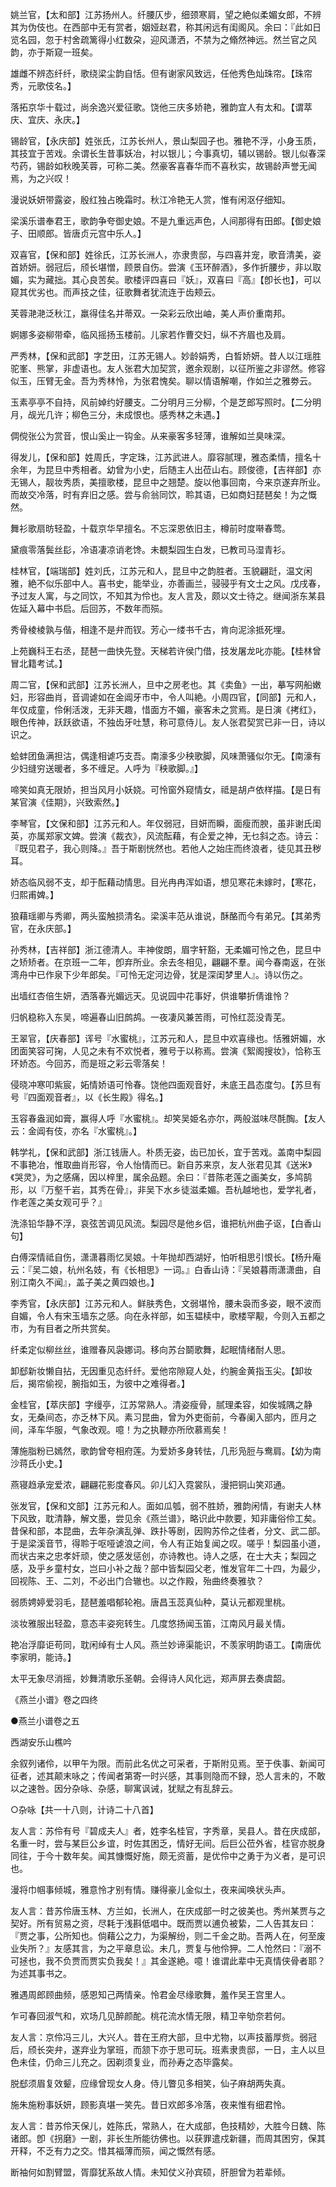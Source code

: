 <!-- { "loadSidebar": true } -->
姚兰官，【太和部】江苏扬州人。纤腰仄步，细颈寒肩，望之絶似柔媚女郎，不辨其为伪伎也。在西部中无有赏者，姻娅赵君，称其闲远有闺阁风。余曰：『此如日览名园，忽于村舍疏篱得小红数朶，迎风潇洒，不禁为之翛然神远。然兰官之风韵，亦于斯窥一班矣。

雄雌不辨态纤纤，歌绕梁尘韵自恬。但有谢家风致远，任他秀色灿珠帘。【珠帘秀，元歌伎名。】

落拓京华十载过，尚余逸兴爱征歌。饶他三庆多娇艳，雅韵宜人有太和。【谓萃庆、宜庆、永庆。】


锡龄官，【永庆部】姓张氏，江苏长州人，景山梨园子也。雅艳不浮，小身玉质，其技宜于苦戏。余谓长生昔事妖冶，衬以银儿；今事真切，辅以锡龄。银儿似春深芍药，锡龄如秋晚芙蓉，可称二美。然豪客喜春华而不喜秋实，故锡龄声誉无闻焉，为之兴叹！

漫说妖妍带露姿，殷红独占晚霜时。秋江冷艳无人赏，惟有闲沤仔细知。

梁溪乐谱奉君王，歌韵争夸御史娘。不是九重远声色，人间那得有田郎。【御史娘子、田顺郎。皆唐贞元宫中乐人。】


双喜官，【保和部】姓徐氏，江苏长洲人，亦隶贵邸，与四喜并宠，歌音清美，姿首娇妍。弱冠后，颀长堪憎，顾景自伤。尝演《玉环醉酒》，多作折腰步，非以取媚，实为藏拙。其心良苦矣。歌楼评四喜曰『妖』，双喜曰『高』【卽长也】，可以窥其优劣也。而声技之佳，征歌舞者犹流连于齿颊云。

芙蓉滟滟泛秋江，羸得佳名并蒂双。一朶彩云欣出岫，美人声价重南邦。

婀娜多姿柳带牵，临风摇扬玉楼前。儿家若作曹交妇，纵不齐眉也及肩。


严秀林，【保和武部】字芝田，江苏无锡人。妙龄娟秀，白晳娇妍。昔人以江瑶胜驼峯、熊掌，非虚语也。友人张君大加契赏，邀余观剧，以征所鉴之非谬然。修容似玉，压臂无金。吾为秀林怜，为张君愧矣。聊以情语解嘲，作如兰之雅劵云。

玉素亭亭不自持，风前婥约好腰支。二分明月三分柳，个是芝郎写照时。【二分明月，觇光几许；柳色三分，未成恨也。感秀林之未遇。】

倜傥张公为赏音，恨山奚止一钩金。从来豪客多轻薄，谁解如兰臭味深。


得发儿，【保和部】姓周氏，字定珠，江苏武进人。靡容腻理，雅态柔情，擅名十余年，为昆旦中秀相者。幼曾为小史，后随主人出莅山右。顾俊德，【吉祥部】亦无锡人，靓妆秀质，美擅歌楼，昆旦中之翘楚。旋以他事回南，今来京遂弃所业。而故交冷落，时有弃旧之感。尝与俞翁同饮，聆其语，已如商妇琵琶矣！为之慨然。

舞衫歌扇昉轻盈，十载京华早擅名。不忘深恩依旧主，樽前时度啭春莺。

黛痕零落鬓丝髟，冷语凄凉诮老馋。未覩梨园生白发，已教司马湿青衫。


桂林官，【端瑞部】姓刘氏，江苏元和人，昆旦中之韵胜者。玉貌翩跹，温文闲雅，絶不似乐部中人。喜书史，能举业，亦善画兰，骎骎乎有文士之风。戊戌春，予过友人寓，与之同饮，不知其为伶也。友人言及，颇以文士待之。继闻浙东某县佐延入幕中书启。后回苏，不数年而殒。

秀骨棱棱孰与偕，相逢不是弁而钗。芳心一缕书千古，肯向泥涂抵死埋。

上苑巍科王右丞，琵琶一曲快先登。天梯若许侯门借，技发屠龙叱亦能。【桂林曾冒北籍考试。】


周二官，【保和武部】江苏长洲人，旦中之房老也。其《卖鱼》一出，摹写网船嫩妇，形容曲肖，音调谑如在金阊牙市中，令人叫絶。小周四官，【同部】元和人，年仅成童，伶俐活泼，无非天趣，惜面方不媚，豪客未之赏焉。是日演《拷红》，眼色传神，跃跃欲语，不独齿牙吐慧，称可意侍儿。友人张君契赏已非一日，诗以识之。

蛤蚌团鱼满担沽，偶逢相谑巧支吾。南濠多少秧歌脚，风味萧骚似尔无。【南濠有少妇缝穷送暖者，多不缠足。人呼为『秧歌脚。』】

啼笑如真无限娇，担当风月小妖娆。可怜窗外窥情女，祗是胡卢依样描。【是日有某官演《佳期》，兴致索然。】


李琴官，【文保和部】江苏元和人。年仅弱冠，目妍而瞬，面瘦而腴，虽非谢氏闺英，亦属郑家文婢。尝演《裁衣》，风流酝藉，有企爱之神，无乜斜之态。诗云：『既见君子，我心则降。』吾于斯剧恍然也。若他人之始庄而终浪者，徒见其丑秽耳。

娇态临风弱不支，却于酝藉动情思。目光冉冉浑如语，想见寒花未嫁时，【寒花，归熙甫婢。】

狼藉瑶卿与秀卿，两头蛮触损清名。梁溪丰范从谁说，酥酪而今有弟兄。【其弟秀官，在永庆部。】


孙秀林，【吉祥部】浙江德清人。丰神俊朗，眉字轩豁，无柔媚可怜之色，昆旦中之矫矫者。在京班一二年，卽弃所业。余去冬相见，翩翩不羣。闻今春南返，在张湾舟中已作泉下少年郎矣。『可怜无定河边骨，犹是深闺梦里人』。诗以伤之。

出墙红杏倍生妍，洒落春光媚远天。见说园中花事好，供谁攀折倩谁怜？

归帆稳称入东吴，啼遍春山旧鹧鸪。一夜凄风兼苦雨，可怜红蕊没青芜。


王翠官，【庆春部】诨号『水蜜桃』，江苏元和人，昆旦中欢喜缘也。恬雅妍媚，水团面笑容可掬，人见之未有不欢悦者，雅号于以称焉。尝演《絮阁搜妆》，恰称玉环娇态。今回苏，而是班之彩云零落矣！

侵晓冲寒叩紫宸，妬情娇语可怜春。饶他四面观音好，未底王昌态度匀。【苏旦有号『四面观音者』，以《长生殿》得名。】

玉容春盎润如膏，赢得人呼『水蜜桃』。却笑吴姫名亦尔，两般滋味尽酕醄。【友人云：金阊有伎，亦名『水蜜桃』。】


韩学礼，【保和武部】浙江钱唐人。朴质无姿，齿已加长，宜于苦戏。盖南中梨园不事艳冶，惟取曲肖形容，令人怡情而已。新自苏来京，友人张君见其《送米》《哭灵》，为之感痛，因以梓里，属余品题。余曰：『昔陈老莲之画美女，多鸠鹄形，以『万壑千岩，其秀在骨』，非吴下水乡徒滋柔媚。吾杭越地也，爱学礼者，作老莲之美女观可乎？』

洗涤铅华静不浮，哀弦苦调见风流。梨园尽是他乡侣，谁把杭州曲子讴，【白香山句】

白傅深情祗自伤，潇潇暮雨忆吴娘。十年抛却西湖好，怕听相思引恨长。【杨升庵云：『吴二娘，杭州名妓，有《长相思》一词。』白香山诗：『吴娘暮雨潇潇曲，自别江南久不闻』，盖子美之黄四娘也。】


李秀官，【永庆部】江苏元和人。鲜肤秀色，文弱堪怜，腰未袅而多姿，眼不波而自媚，令人有宋玉墙东之感。向在永祥部，如玉韫椟中，歌楼罕觏，今则入五都之市，为有目者之所共赏矣。

纤柔定似柳丝丝，谁赠春风袅娜词。移向苏台鬬歌舞，起眠情绪耐人思。

卸郄新妆懒自拈，无因重见态纤纤。爱他帘隙窥人处，约腕金黄指玉尖。【卸妆后，揭帘偷视，腕指如玉，为彼中之难得者。】


金桂官，【萃庆部】字缦亭，江苏常熟人。清姿瘦骨，腻理柔容，如俟城隅之静女，无桑间态，亦乏林下风。素习昆曲，曾为外吏衙前，今春阑入部内，匝月之间，泽车华服，气象改观。噫！为之执鞭亦所欣慕焉矣！

薄施脂粉已嫣然，歌韵曾夸相府莲。为爱娇多身转怯，几形凫脰与鸯肩。【幼为南沙蒋氏小史。】

燕寝趋承宠爱浓，翩翩花影度春风。卯儿幻入霓裳队，漫把铜山笑邓通。


张发官，【保和文部】江苏元和人。面如瓜瓠，弱不胜娇，雅韵闲情，有谢夫人林下风致，耽清静，解文墨，尝见余《燕兰谱》，略识此中款要，知非庸俗伶工矣。昔保和部，本昆曲，去年杂演乱弹、跌扑等剧，因购苏伶之佳者，分文、武二部。于是梁溪音节，得聆于呕哑谑浪之间，令人有正始复闻之叹。嗟乎！梨园虽小道，而状古来之忠孝奸顽，使之感发惩创，亦诗教也。诗人之感，在士大夫；梨园之感，及乎乡童村女，岂曰小补之哉？部中皆梨园父老，惟发官年二十四，为最少，回视陈、王、二刘，不必出门合辙也。以之作殿，殆曲终奏雅欤？

弱质娉婷爱羽毛，琵琶羞唱郁轮袍。唐昌玉蕊真仙种，莫认元都观里桃。

淡妆雅服出轻盈，意态丰姿宛转生。几度悠扬闻玉笛，江南风月最关情。

艳冶浮靡讵苟同，耽闲绰有士人风。燕兰妙谛渠能识，不羡家明韵语工。【南唐优李家明，能诗。】

太平无象尽消摇，妙舞清歌乐圣朝。会得诗人风化远，郑声屏去奏虞韶。

《燕兰小谱》卷之四终


●燕兰小谱卷之五

西湖安乐山樵吟


余叙列诸伶，以甲午为限。而前此名优之可采者，于斯附见焉。至于佚事、新闻可征者，述其颠末咏之；传闻者第寄一时兴感，其事则隐而不録，恐人言未的，不敢以之速咎。因分杂咏、杂感，聊寓讽诫，犹赋之有乱辞云。


○杂咏【共一十八则，计诗二十八首】

友人言：苏伶有号『碧成夫人』者，姓李名桂官，字秀章，吴县人。昔在庆成部，名重一时，尝与某巨公乡谊，时佐其困乏，情好无间。后巨公莅外省，桂官亦脱身同往，于今十数年矣。闻其慷慨好施，颇无资蓄，是优伶中之勇于为义者，是可识也。

漫将巾帼事倾城，雅意怜才别有情。赚得豪儿金似土，夜来闻唤状头声。


友人言：昔苏伶唐玉林、方兰如，长洲人，在庆成部一时之彼美也。秀州某贾与之契好。所有贸易之资，尽耗于浅斟低唱中。既而贾以逋负被絷，二人告其友曰：『贾之事，公所知也。倘藉公之力，为渠解纷，则二千金之助。吾两人在，何至废业失所？』友感其言，为之平章息讼。未几，贾复与他伶狎。二人怆然曰：『溺不可拯也，我不负贾而贾实负我矣！』其金遂絶。噫！谁谓此辈中无真情侠骨者耶？为述其事书之。

雅遇周郎顾曲频，感恩知己两情亲。怜君金尽缘歌舞，羞作吴王宫里人。

乍可春回淑气和，欢场几见醉颜酡。桃花流水情无限，精卫辛劬奈若何。


友人言：京伶冯三儿，大兴人。昔在王府大部，旦中尤物，以声技蓄厚赀。弱冠后，颀长突弁，遂弃业为掌班，而颔下亦于思可玩。班素隶贵邸，一日，主人以旦色未佳，仍命三儿充之。因剃须复业，而孙寿之态毕露矣。

脱郄须眉复效颦，应缘曾现女人身。侍儿瞥见多相笑，仙子麻胡两失真。

施朱施粉事妖妍，顾影真堪一笑先。昔日欢郎多冷落，夜来惟有细君怜。


友人言：昔苏伶天保儿，姓陈氏，常熟人，在大成部，色技精妙，大胜今日魏、陈诸郎。卽《拐磨》一剧，非长生所能彷佛也。以获罪遣戍新疆，而周其困穷，保其开释，不乏有力之交。惜其福薄而殒，闻之慨然有感。

断袖何如割臂盟，胥靡犹系故人情。未知仗义孙宾硕，肝胆曾为若辈倾。


